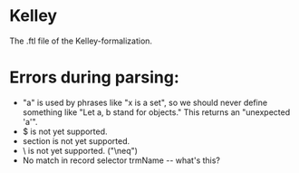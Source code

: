 # Kelley
The .ftl file of the Kelley-formalization.

# Errors during parsing:

 - "a" is used by phrases like "x is a set", so we should never define something like "Let a, b stand for objects." This returns an "unexpected 'a'".
 - $ is not yet supported.
 - section is not yet supported.
 - \ is not yet supported. ("\neq")
 - No match in record selector trmName -- what's this?
